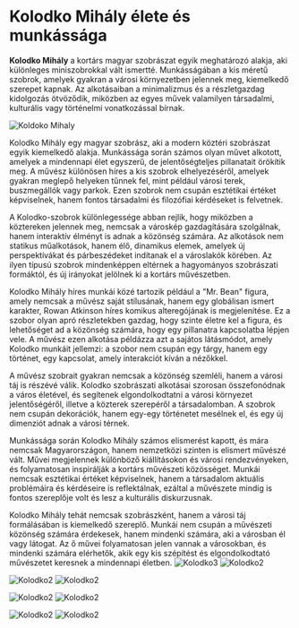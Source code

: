 # Kolodko Mihály élete és munkássága

**Kolodko Mihály** a kortárs magyar szobrászat egyik meghatározó alakja, aki különleges miniszobrokkal vált ismertté. Munkásságában a kis méretű szobrok, amelyek gyakran a városi környezetben jelennek meg, kiemelkedő szerepet kapnak. Az alkotásaiban a minimalizmus és a részletgazdag kidolgozás ötvöződik, miközben az egyes művek valamilyen társadalmi, kulturális vagy történelmi vonatkozással bírnak.

![Koldoko Mihaly](kepek/koldoko.jpg)

Kolodko Mihály egy magyar szobrász, aki a modern köztéri szobrászat egyik kiemelkedő alakja. Munkássága során számos olyan művet alkotott, amelyek a mindennapi élet egyszerű, de jelentőségteljes pillanatait örökítik meg. A művész különösen híres a kis szobrok elhelyezéséről, amelyek gyakran meglepő helyeken tűnnek fel, mint például városi terek, buszmegállók vagy parkok. Ezen szobrok nem csupán esztétikai értéket képviselnek, hanem fontos társadalmi és filozófiai kérdéseket is felvetnek.

A Kolodko-szobrok különlegessége abban rejlik, hogy miközben a köztereken jelennek meg, nemcsak a városkép gazdagítására szolgálnak, hanem interaktív élményt is adnak a közönség számára. Az alkotások nem statikus műalkotások, hanem élő, dinamikus elemek, amelyek új perspektívákat és párbeszédeket indítanak el a városlakók körében. Az ilyen típusú szobrok mindenképpen eltérnek a hagyományos szobrászati formáktól, és új irányokat jelölnek ki a kortárs művészetben.

Kolodko Mihály híres munkái közé tartozik például a "Mr. Bean" figura, amely nemcsak a művész saját stílusának, hanem egy globálisan ismert karakter, Rowan Atkinson híres komikus alteregójának is megjelenítése. Ez a szobor olyan apró részletekben gazdag, hogy szinte életre kel a figura, és lehetőséget ad a közönség számára, hogy egy pillanatra kapcsolatba lépjen vele. A művész ezen alkotása példázza azt a sajátos látásmódot, amely Kolodko munkáit jellemzi: a szobor nem csupán egy tárgy, hanem egy történet, egy kapcsolat, amely interakciót kíván a nézőkkel.

A művész szobrait gyakran nemcsak a közönség szemléli, hanem a városi táj is részévé válik. Kolodko szobrászati alkotásai szorosan összefonódnak a város életével, és segítenek elgondolkodtatni a városi környezet jelentőségéről, illetve a közterek szerepéről a társadalomban. A szobrok nem csupán dekorációk, hanem egy-egy történetet mesélnek el, és egy új dimenziót adnak a városi térnek.

Munkássága során Kolodko Mihály számos elismerést kapott, és mára nemcsak Magyarországon, hanem nemzetközi szinten is elismert művészé vált. Művei megjelennek különböző kiállításokon és városi rendezvényeken, és folyamatosan inspirálják a kortárs művészeti közösséget. Munkái nemcsak esztétikai értéket képviselnek, hanem a társadalom aktuális problémáira és kérdéseire is reflektálnak, ezáltal a művészete mindig is fontos szereplője volt és lesz a kulturális diskurzusnak.

Kolodko Mihály tehát nemcsak szobrászként, hanem a városi táj formálásában is kiemelkedő szereplő. Munkái nem csupán a művészeti közönség számára érdekesek, hanem mindenki számára, aki a városban él vagy látogat. Az ő művei folyamatosan jelen vannak a városokban, és mindenki számára elérhetők, akik egy kis szépítést és elgondolkodtató művészetet keresnek a mindennapi életben.
![Kolodko3](kepek/koldoko3.jpg) ![Kolodko2](kepek/image5.jpg)

![Kolodko2](kepek/koldoko6.jpg) ![Kolodko2](kepek/koldoko7.jpg)

![Kolodko2](kepek/koldoko9.jpg) ![Kolodko2](kepek/mihaly1.jpg)

![Kolodko2](kepek/mihaly2.jpg)  ![Kolodko2](kepek/mihaly3.jpg)


